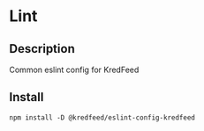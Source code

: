 # Lint

## Description
Common eslint config for KredFeed

## Install

`npm install -D @kredfeed/eslint-config-kredfeed`

